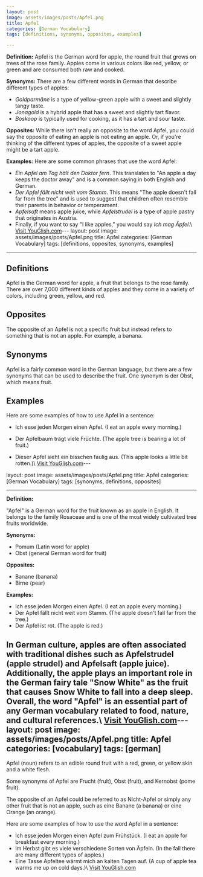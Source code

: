 ```yaml
---
layout: post
image: assets/images/posts/Apfel.png
title: Apfel
categories: [German Vocabulary]
tags: [definitions, synonyms, opposites, examples]

---
```


**Definition:** Apfel is the German word for apple, the round fruit that grows on trees of the rose family. Apples come in various colors like red, yellow, or green and are consumed both raw and cooked.

**Synonyms:** There are a few different words in German that describe different types of apples:

- *Goldparmäne* is a type of yellow-green apple with a sweet and slightly tangy taste.
- *Jonagold* is a hybrid apple that has a sweet and slightly tart flavor.
- *Boskoop* is typically used for cooking, as it has a tart and sour taste.

**Opposites:** While there isn't really an opposite to the word Apfel, you could say the opposite of eating an apple is not eating an apple. Or, if you're thinking of the different types of apples, the opposite of a sweet apple might be a tart apple.

**Examples:** Here are some common phrases that use the word Apfel:

- *Ein Apfel am Tag hält den Doktor fern*. This translates to "An apple a day keeps the doctor away" and is a common saying in both English and German.
- *Der Apfel fällt nicht weit vom Stamm*. This means "The apple doesn't fall far from the tree" and is used to suggest that children often resemble their parents in behavior or temperament.
- *Apfelsaft* means apple juice, while *Apfelstrudel* is a type of apple pastry that originates in Austria.
- Finally, if you want to say "I like apples," you would say *Ich mag Äpfel*.\ <a id="yg-widget-0" class="youglish-widget" data-query="Apfel" data-lang="german" data-components="8412" data-auto-start="0" data-bkg-color="theme_light" data-title="How%20to%20pronounce%20Apfel%20in%20German"  rel="nofollow" href="https://youglish.com">Visit YouGlish.com</a><script async src="https://youglish.com/public/emb/widget.js" charset="utf-8"></script>---
layout: post
image: assets/images/posts/Apfel.png
title: Apfel
categories: [German Vocabulary]
tags: [definitions, opposites, synonyms, examples]

---

## Definitions 
Apfel is the German word for apple, a fruit that belongs to the rose family. There are over 7,000 different kinds of apples and they come in a variety of colors, including green, yellow, and red.

## Opposites
The opposite of an Apfel is not a specific fruit but instead refers to something that is not an apple. For example, a banana.

## Synonyms
Apfel is a fairly common word in the German language, but there are a few synonyms that can be used to describe the fruit. One synonym is der Obst, which means fruit.

## Examples
Here are some examples of how to use Apfel in a sentence: 

- Ich esse jeden Morgen einen Apfel. (I eat an apple every morning.)

- Der Apfelbaum trägt viele Früchte. (The apple tree is bearing a lot of fruit.)

- Dieser Apfel sieht ein bisschen faulig aus. (This apple looks a little bit rotten.)\ <a id="yg-widget-0" class="youglish-widget" data-query="Apfel" data-lang="german" data-components="8412" data-auto-start="0" data-bkg-color="theme_light" data-title="How%20to%20pronounce%20Apfel%20in%20German"  rel="nofollow" href="https://youglish.com">Visit YouGlish.com</a><script async src="https://youglish.com/public/emb/widget.js" charset="utf-8"></script>---

layout: post
image: assets/images/posts/Apfel.png
title: Apfel
categories: [German Vocabulary]
tags: [synonyms, definitions, opposites]

---

**Definition:**

"Apfel" is a German word for the fruit known as an apple in English. It belongs to the family Rosaceae and is one of the most widely cultivated tree fruits worldwide.

**Synonyms:**

- Pomum (Latin word for apple)
- Obst (general German word for fruit)

**Opposites:**

- Banane (banana)
- Birne (pear)

**Examples:**

- Ich esse jeden Morgen einen Apfel. (I eat an apple every morning.)
- Der Apfel fällt nicht weit vom Stamm. (The apple doesn't fall far from the tree.)
- Der Apfel ist rot. (The apple is red.)

In German culture, apples are often associated with traditional dishes such as Apfelstrudel (apple strudel) and Apfelsaft (apple juice). Additionally, the apple plays an important role in the German fairy tale "Snow White" as the fruit that causes Snow White to fall into a deep sleep. Overall, the word "Apfel" is an essential part of any German vocabulary related to food, nature, and cultural references.\ <a id="yg-widget-0" class="youglish-widget" data-query="Apfel" data-lang="german" data-components="8412" data-auto-start="0" data-bkg-color="theme_light" data-title="How%20to%20pronounce%20Apfel%20in%20German"  rel="nofollow" href="https://youglish.com">Visit YouGlish.com</a><script async src="https://youglish.com/public/emb/widget.js" charset="utf-8"></script>---
layout: post
image: assets/images/posts/Apfel.png
title: Apfel
categories: [vocabulary]
tags: [german]
---

Apfel (noun) refers to an edible round fruit with a red, green, or yellow skin and a white flesh. 

Some synonyms of Apfel are Frucht (fruit), Obst (fruit), and Kernobst (pome fruit). 

The opposite of an Apfel could be referred to as Nicht-Apfel or simply any other fruit that is not an apple, such as eine Banane (a banana) or eine Orange (an orange).

Here are some examples of how to use the word Apfel in a sentence:

- Ich esse jeden Morgen einen Apfel zum Frühstück. (I eat an apple for breakfast every morning.)
- Im Herbst gibt es viele verschiedene Sorten von Äpfeln. (In the fall there are many different types of apples.)
- Eine Tasse Apfeltee wärmt mich an kalten Tagen auf. (A cup of apple tea warms me up on cold days.)\ <a id="yg-widget-0" class="youglish-widget" data-query="Apfel" data-lang="german" data-components="8412" data-auto-start="0" data-bkg-color="theme_light" data-title="How%20to%20pronounce%20Apfel%20in%20German"  rel="nofollow" href="https://youglish.com">Visit YouGlish.com</a><script async src="https://youglish.com/public/emb/widget.js" charset="utf-8"></script>